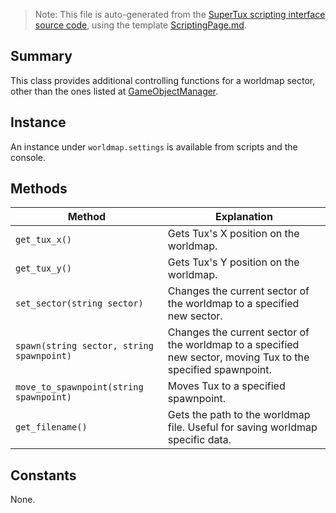 > Note: This file is auto-generated from the [SuperTux scripting interface source code](https://github.com/SuperTux/supertux/tree/master/src/scripting), using the template [ScriptingPage.md](https://github.com/SuperTux/wiki/tree/master/templates/ScriptingPage.md).

Summary
-------

This class provides additional controlling functions for a worldmap sector, other than the ones listed at [GameObjectManager](https://github.com/SuperTux/supertux/wiki/ScriptingGameObjectManager).

Instance
--------

An instance under `worldmap.settings` is available from scripts and the console. 

Methods
-------

Method | Explanation
-------|-------
`get_tux_x()` | Gets Tux's X position on the worldmap. 
`get_tux_y()` | Gets Tux's Y position on the worldmap. 
`set_sector(string sector)` | Changes the current sector of the worldmap to a specified new sector. 
`spawn(string sector, string spawnpoint)` | Changes the current sector of the worldmap to a specified new sector, moving Tux to the specified spawnpoint. 
`move_to_spawnpoint(string spawnpoint)` | Moves Tux to a specified spawnpoint. 
`get_filename()` | Gets the path to the worldmap file. Useful for saving worldmap specific data. 


Constants
---------

None.
